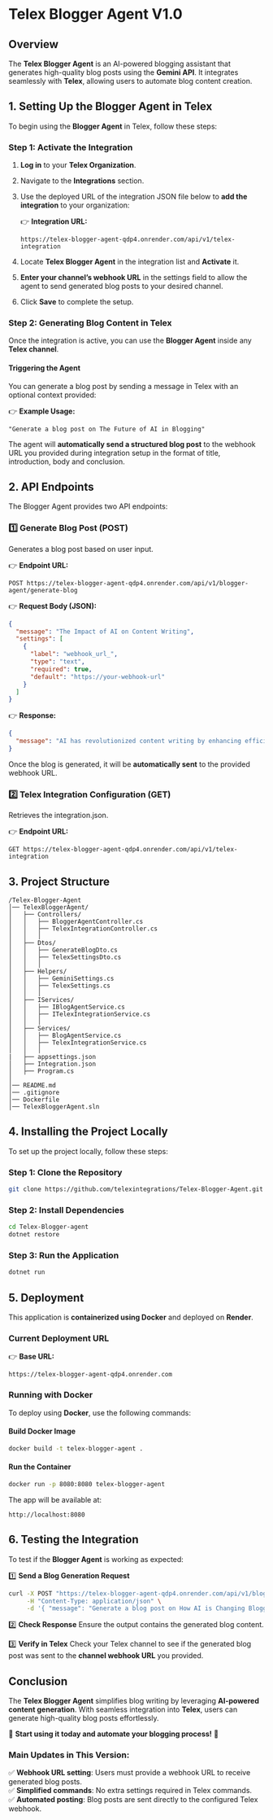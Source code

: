 # Telex Blogger Agent V1.0

## Overview
The **Telex Blogger Agent** is an AI-powered blogging assistant that generates high-quality blog posts using the **Gemini API**. It integrates seamlessly with **Telex**, allowing users to automate blog content creation.

## 1. Setting Up the Blogger Agent in Telex
To begin using the **Blogger Agent** in Telex, follow these steps:

### Step 1: Activate the Integration
1. **Log in** to your **Telex Organization**.
2. Navigate to the **Integrations** section.
3. Use the deployed URL of the integration JSON file below to **add the integration** to your organization:
   
   👉 **Integration URL:**
   ```
   https://telex-blogger-agent-qdp4.onrender.com/api/v1/telex-integration
   ```
4. Locate **Telex Blogger Agent** in the integration list and **Activate** it.
5. **Enter your channel’s webhook URL** in the settings field to allow the agent to send generated blog posts to your desired channel.
6. Click **Save** to complete the setup.

### Step 2: Generating Blog Content in Telex
Once the integration is active, you can use the **Blogger Agent** inside any **Telex channel**.

#### Triggering the Agent
You can generate a blog post by sending a message in Telex with an optional context provided:

👉 **Example Usage:**
```
"Generate a blog post on The Future of AI in Blogging"
```

The agent will **automatically send a structured blog post** to the webhook URL you provided during integration setup in the format of title, introduction, body and conclusion.

## 2. API Endpoints
The Blogger Agent provides two API endpoints:

### 1️⃣ Generate Blog Post (POST)
Generates a blog post based on user input.

👉 **Endpoint URL:**
```
POST https://telex-blogger-agent-qdp4.onrender.com/api/v1/blogger-agent/generate-blog
```

👉 **Request Body (JSON):**
```json
{
  "message": "The Impact of AI on Content Writing",
  "settings": [
    {
      "label": "webhook_url_",
      "type": "text",
      "required": true,
      "default": "https://your-webhook-url"
    }
  ]
}
```

👉 **Response:**
```json
{
  "message": "AI has revolutionized content writing by enhancing efficiency, creativity, and personalization..."
}
```

Once the blog is generated, it will be **automatically sent** to the provided webhook URL.

### 2️⃣ Telex Integration Configuration (GET)
Retrieves the integration.json.

👉 **Endpoint URL:**
```
GET https://telex-blogger-agent-qdp4.onrender.com/api/v1/telex-integration
```

## 3. Project Structure
```
/Telex-Blogger-Agent
│── TelexBloggerAgent/                 
│   ├── Controllers/                    
│   │   ├── BloggerAgentController.cs   
│   │   ├── TelexIntegrationController.cs 
│   │   │
│   ├── Dtos/
│   │   ├── GenerateBlogDto.cs         
│   │   ├── TelexSettingsDto.cs         
│   │   │
│   ├── Helpers/                        
│   │   ├── GeminiSettings.cs          
│   │   ├── TelexSettings.cs           
│   │   │
│   ├── IServices/
│   │   ├── IBlogAgentService.cs        
│   │   ├── ITelexIntegrationService.cs 
│   │   │
│   ├── Services/                        
│   │   ├── BlogAgentService.cs        
│   │   ├── TelexIntegrationService.cs  
│   │   │
|   ├── appsettings.json
│   ├── Integration.json                
│   ├── Program.cs                     
│                              
│── README.md                           
│── .gitignore                          
│── Dockerfile                          
│── TelexBloggerAgent.sln              
```

## 4. Installing the Project Locally
To set up the project locally, follow these steps:

### Step 1: Clone the Repository
```sh
git clone https://github.com/telexintegrations/Telex-Blogger-Agent.git
```

### Step 2: Install Dependencies
```sh
cd Telex-Blogger-agent
dotnet restore
```

### Step 3: Run the Application
```sh
dotnet run
```

## 5. Deployment
This application is **containerized using Docker** and deployed on **Render**.

### Current Deployment URL
👉 **Base URL:**  
```
https://telex-blogger-agent-qdp4.onrender.com
```

### Running with Docker
To deploy using **Docker**, use the following commands:

#### Build Docker Image
```sh
docker build -t telex-blogger-agent .
```

#### Run the Container
```sh
docker run -p 8080:8080 telex-blogger-agent
```

The app will be available at:
```
http://localhost:8080
```

## 6. Testing the Integration
To test if the **Blogger Agent** is working as expected:

1️⃣ **Send a Blog Generation Request**
```sh
curl -X POST "https://telex-blogger-agent-qdp4.onrender.com/api/v1/blogger-agent/generate-blog" \
     -H "Content-Type: application/json" \
     -d '{ "message": "Generate a blog post on How AI is Changing Blogging" }'
```

2️⃣ **Check Response**
Ensure the output contains the generated blog content.

3️⃣ **Verify in Telex**
Check your Telex channel to see if the generated blog post was sent to the **channel webhook URL** you provided.

## Conclusion
The **Telex Blogger Agent** simplifies blog writing by leveraging **AI-powered content generation**. With seamless integration into **Telex**, users can generate high-quality blog posts effortlessly.

🚀 **Start using it today and automate your blogging process!** 🚀

### Main Updates in This Version:
✅ **Webhook URL setting**: Users must provide a webhook URL to receive generated blog posts.  
✅ **Simplified commands**: No extra settings required in Telex commands.  
✅ **Automated posting**: Blog posts are sent directly to the configured Telex webhook.

